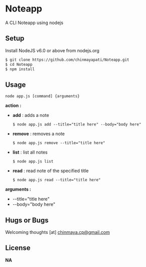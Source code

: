 # Noteapp
A CLI Noteapp using nodejs

## Setup
Install NodeJS v6.0 or above from nodejs.org
```sh
$ git clone https://github.com/chinmayapati/Noteapp.git
$ cd Noteapp
$ npm install
```

## Usage
```node app.js [command] {arguments}```

**action :**
  - **add** : adds a note
  
    ``` $ node app.js add --title="title here" --body="body here" ```
  - **remove** : removes a note
  
    ``` $ node app.js remove --title="title here" ```
  - **list** : list all notes
    
    ``` $ node app.js list ```
  - **read** : read note of the specified title

    ``` $ node app.js read --title="title here" ```
    
**arguments :**
  - --title="title here"
  - --body="body here"
 
 ## Hugs or Bugs
 Welcoming thoughts [at] chinmaya.cp@gmail.com
 
 ## License
 **NA**

